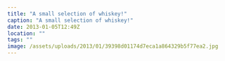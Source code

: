 ```yaml
---
title: "A small selection of whiskey!"
caption: "A small selection of whiskey!"
date: 2013-01-05T12:49Z
location: ""
tags: ""
image: /assets/uploads/2013/01/39398d01174d7eca1a864329b5f77ea2.jpg
---
```

